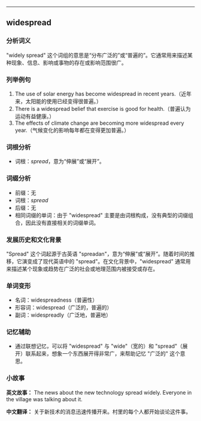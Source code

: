 
---------------
## widespread
### 分析词义
"widely spread" 这个词组的意思是“分布广泛的”或“普遍的”。它通常用来描述某种现象、信息、影响或事物的存在或影响范围很广。

### 列举例句
1. The use of solar energy has become widespread in recent years.（近年来，太阳能的使用已经变得很普遍。）
2. There is a widespread belief that exercise is good for health.（普遍认为运动有益健康。）
3. The effects of climate change are becoming more widespread every year.（气候变化的影响每年都在变得更加普遍。）

### 词根分析
- 词根：*spread*，意为“伸展”或“展开”。

### 词缀分析
- 前缀：无
- 词根：*spread*
- 后缀：无
- 相同词缀的单词：由于 "widespread" 主要是由词根构成，没有典型的词缀组合，因此没有直接相关的词缀单词。

### 发展历史和文化背景
"Spread" 这个词起源于古英语 "spreadan"，意为“伸展”或“展开”。随着时间的推移，它演变成了现代英语中的 "spread"。在文化背景中，"widespread" 通常用来描述某个现象或趋势在广泛的社会或地理范围内被接受或存在。

### 单词变形
- 名词：widespreadness（普遍性）
- 形容词：widespread（广泛的，普遍的）
- 副词：widespreadly（广泛地，普遍地）

### 记忆辅助
- 通过联想记忆，可以将 "widespread" 与 "wide"（宽的）和 "spread"（展开）联系起来，想象一个东西展开得非常广，来帮助记忆 "广泛的" 这个意思。

### 小故事
**英文故事：**
The news about the new technology spread widely. Everyone in the village was talking about it.

**中文翻译：**
关于新技术的消息迅速传播开来。村里的每个人都开始谈论这件事。

